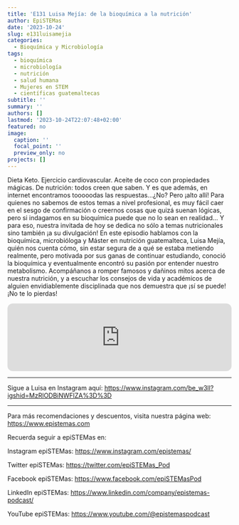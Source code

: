 ```yaml
---
title: 'E131 Luisa Mejía: de la bioquímica a la nutrición'
author: EpiSTEMas
date: '2023-10-24'
slug: e131luisamejia
categories:
  - Bioquímica y Microbiología
tags:
  - bioquímica
  - microbiología
  - nutrición
  - salud humana
  - Mujeres en STEM
  - científicas guatemaltecas
subtitle: ''
summary: ''
authors: []
lastmod: '2023-10-24T22:07:48+02:00'
featured: no
image:
  caption: ''
  focal_point: ''
  preview_only: no
projects: []
---
```


Dieta Keto. Ejercicio cardiovascular. Aceite de coco con propiedades mágicas. De nutrición: todos creen que saben. Y es que además, en internet encontramos tooooodas las respuestas…¿No? Pero ¡alto allí! Para quienes no sabemos de estos temas a nivel profesional, es muy fácil caer en el sesgo de confirmación o creernos cosas que quizá suenan lógicas, pero si indagamos en su bioquímica puede que no lo sean en realidad… Y para eso, nuestra invitada de hoy se dedica no sólo a temas nutricionales sino también ¡a su divulgación! En este episodio hablamos con la bioquímica, microbióloga y Máster en nutrición guatemalteca, Luisa Mejía, quién nos cuenta cómo, sin estar segura de a qué se estaba metiendo realmente, pero motivada por sus ganas de continuar estudiando, conoció la bioquímica y eventualmente encontró su pasión por entender nuestro metabolismo. Acompáñanos a romper famosos y dañinos mitos acerca de nuestra nutrición, y a escuchar los consejos de vida y académicos de alguien envidiablemente disciplinada que nos demuestra que ¡sí se puede! ¡No te lo pierdas!

<iframe style="border-radius:12px" src="https://open.spotify.com/embed/episode/5R2S6PKTG39BpfRSNlfxs3?utm_source=generator&theme=0" width="100%" height="152" frameBorder="0" allowfullscreen="" allow="autoplay; clipboard-write; encrypted-media; fullscreen; picture-in-picture" loading="lazy"></iframe>


- - - - -


Sigue a Luisa en Instagram aquí: https://www.instagram.com/be_w3ll?igshid=MzRlODBiNWFlZA%3D%3D


- - - - -




Para más recomendaciones y descuentos, visita nuestra página web: https://www.epistemas.com



Recuerda seguir a epiSTEMas en:




Instagram epiSTEMas: https://www.instagram.com/epistemas/




Twitter epiSTEMas: https://twitter.com/epiSTEMas_Pod




Facebook epiSTEMas: https://www.facebook.com/epiSTEMasPod





LinkedIn epiSTEMas: https://www.linkedin.com/company/epistemas-podcast/



YouTube epiSTEMas: https://www.youtube.com/@epistemaspodcast